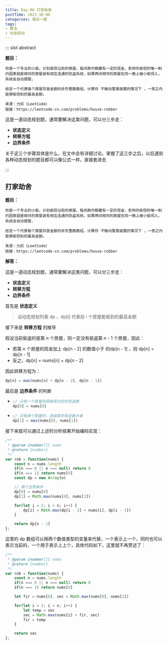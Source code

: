 ```yaml
---
title: Day-06 打家劫舍
postTime: 2021-10-06
categories: 每日一题
tags:
- 算法
- 动态规划
---
```


::: slot abstract

**题目：**

~~~
你是一个专业的小偷，计划偷窃沿街的房屋。每间房内都藏有一定的现金，影响你偷窃的唯一制约因素就是相邻的房屋装有相互连通的防盗系统，如果两间相邻的房屋在同一晚上被小偷闯入，系统会自动报警。

给定一个代表每个房屋存放金额的非负整数数组，计算你 不触动警报装置的情况下 ，一夜之内能够偷窃到的最高金额。

来源：力扣（LeetCode）
链接：https://leetcode-cn.com/problems/house-robber
~~~

这是一道动态规划题，通常要解决这类问题，可以分三步走：

- **状态定义**
- **转移方程**
- **边界条件**

关于这三个步骤具体是什么，在文中会有详细讨论。掌握了这三步之后，以后遇到各种动态规划的题目都可以像公式一样，直接套进去

:::

## 打家劫舍

**题目：**

~~~
你是一个专业的小偷，计划偷窃沿街的房屋。每间房内都藏有一定的现金，影响你偷窃的唯一制约因素就是相邻的房屋装有相互连通的防盗系统，如果两间相邻的房屋在同一晚上被小偷闯入，系统会自动报警。

给定一个代表每个房屋存放金额的非负整数数组，计算你 不触动警报装置的情况下 ，一夜之内能够偷窃到的最高金额。

来源：力扣（LeetCode）
链接：https://leetcode-cn.com/problems/house-robber
~~~



**解答：**

这是一道动态规划题，通常要解决这类问题，可以分三步走：

- **状态定义**
- **转移方程**
- **边界条件**

首先是 **状态定义**

> 设动态规划列表 dp ，dp[i] 代表前 i 个房屋能偷到的最高金额

接下来是 **转移方程** 的推导

假设当前偷盗的是第 n 个房屋，则一定没有偷盗第 n - 1 个房屋，因此：

-  若第 n 个房屋的现金加上 dp[n - 2] 的数值小于 的dp[n - 1] ，则 dp[n] = dp[n - 1]
- 反之，dp[n] = nums[n] + dp[n - 2]

因此转移方程为：

~~~js
dp[n] = max(nums[n] + dp[n - 2], dp[n - 1])
~~~

最后是 **边界条件** 的判断

- ~~~js
  // 只有一个房屋则获取其对应的现金数
  dp[0] = nums[0]
  ~~~

- ~~~js
  // 只有两个房屋时，选择其中现金数大者
  dp[1] = max(nums[0], nums[1])
  ~~~

接下来就可以通过上述的分析结果开始编码实现：

~~~js
/**
 * @param {number[]} nums
 * @return {number}
 */
var rob = function(nums) {
    const n = nums.length
    if(n === 0 || n === null) return 0
    if(n === 1) return nums[0]
    const dp = new Array(n)

    // 两个边界条件
    dp[0] = nums[0]
    dp[1] = Math.max(nums[0], nums[1])

    for(let i = 2; i < n; i++) {
        dp[i] = Math.max(dp[i - 2] + nums[i], dp[i - 1])
    }

    return dp[n - 1]
};
~~~

这里的 dp 数组可以用两个数值类型的变量来代替，一个表示上一个，同时也可以表示当前的，一个用于表示上上个，具体代码如下，这里就不再赘述了：

~~~js
/**
 * @param {number[]} nums
 * @return {number}
 */
var rob = function(nums) {
    const n = nums.length
    if(n === 0 || n === null) return 0
    if(n === 1) return nums[0]

    let fir = nums[0], sec = Math.max(nums[0], nums[1])

    for(let i = 2; i < n; i++) {
        let temp = sec
        sec = Math.max(nums[i] + fir, sec)
        fir = temp
    }

    return sec
};
~~~

